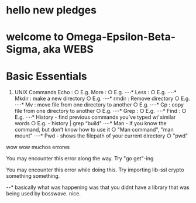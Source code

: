 # hello new pledges

# welcome to Omega-Epsilon-Beta-Sigma, aka WEBS

# 

# Basic Essentials 
  1. UNIX Commands
     Echo : 
	○ E.g.
     More :
		○ E.g.
⋅⋅⋅⋅* Less :
		○ E.g.
⋅⋅⋅⋅* Mkdir : make a new directory
		○ E.g.
⋅⋅⋅⋅* rmdir : Remove directory
        ○ E.g. 
⋅⋅⋅⋅* Mv : move file  from one directory to another
		○ E.g.
⋅⋅⋅⋅* Cp : copy file from one directory to another
		○ E.g.
⋅⋅⋅⋅* Grep :
		○ E.g.
⋅⋅⋅⋅* Find :
		○ E.g.
⋅⋅⋅⋅* History - find previous commands you’ve typed w/ similar words
		○ E.g. -  history | grep “build"
⋅⋅⋅⋅* Man - if you know the command, but don’t know how to use it
		○ "Man command", "man mount"
⋅⋅⋅⋅* Pwd - shows the filepath of your current directory
		○ "pwd"



wow wow muchos errores

You may encounter this error along the way. Try "go get"-ing

You may encounter this error while doing this. Try importing lib-ssl crypto something something.

--* basically what was happening was that you didnt have a library that was being used by bosswave. nice.
    
  
